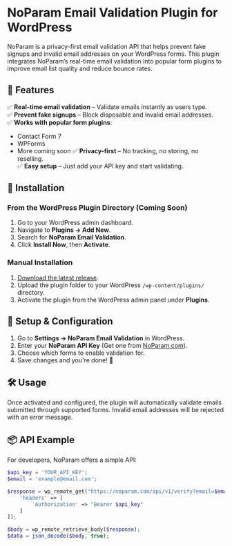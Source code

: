 # NoParam Email Validation Plugin for WordPress  

NoParam is a privacy-first email validation API that helps prevent fake signups and invalid email addresses on your WordPress forms. This plugin integrates NoParam’s real-time email validation into popular form plugins to improve email list quality and reduce bounce rates.  

## 🚀 Features  
✅ **Real-time email validation** – Validate emails instantly as users type.  
✅ **Prevent fake signups** – Block disposable and invalid email addresses.  
✅ **Works with popular form plugins**:  
   - Contact Form 7  
   - WPForms  
   - More coming soon
✅ **Privacy-first** – No tracking, no storing, no reselling.  
✅ **Easy setup** – Just add your API key and start validating.  

## 📖 Installation  

### **From the WordPress Plugin Directory (Coming Soon)**  
1. Go to your WordPress admin dashboard.  
2. Navigate to **Plugins → Add New**.  
3. Search for **NoParam Email Validation**.  
4. Click **Install Now**, then **Activate**.  

### **Manual Installation**  
1. [Download the latest release](https://github.com/NoParamAPI/wordpress-plugin/releases).  
2. Upload the plugin folder to your WordPress `/wp-content/plugins/` directory.  
3. Activate the plugin from the WordPress admin panel under **Plugins**.  

## 🔧 Setup & Configuration  
1. Go to **Settings → NoParam Email Validation** in WordPress.  
2. Enter your **NoParam API Key** (Get one from [NoParam.com](https://noparam.com)).  
3. Choose which forms to enable validation for.  
4. Save changes and you're done! 🎉  

## 🛠️ Usage  
Once activated and configured, the plugin will automatically validate emails submitted through supported forms. Invalid email addresses will be rejected with an error message.  

## 📦 API Example  
For developers, NoParam offers a simple API:  

```php
$api_key = 'YOUR_API_KEY';
$email = 'example@email.com';

$response = wp_remote_get("https://noparam.com/api/v1/verify?email=$email", [
    'headers' => [
        'Authorization' => "Bearer $api_key"
    ]
]);

$body = wp_remote_retrieve_body($response);
$data = json_decode($body, true);
